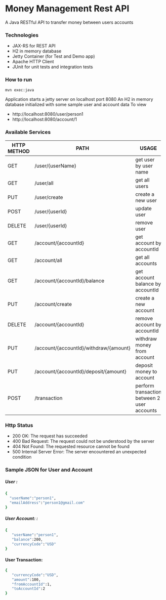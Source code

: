 # Money Management Rest API

A Java RESTful API to transfer money between users accounts

### Technologies
- JAX-RS for REST API
- H2 in memory database
- Jetty Container (for Test and Demo app)
- Apache HTTP Client
- JUnit for unit tests and integration tests

### How to run
```sh
mvn exec:java
```

Application starts a jetty server on localhost port 8080 An H2 in memory database initialized with some sample user and account data To view

- http://localhost:8080/user/person1
- http://localhost:8080/account/1

### Available Services

| HTTP METHOD | PATH | USAGE |
| -----------| ------ | ------ |
| GET | /user/{userName} | get user by user name | 
| GET | /user/all | get all users | 
| PUT | /user/create | create a new user | 
| POST | /user/{userId} | update user | 
| DELETE | /user/{userId} | remove user | 
| GET | /account/{accountId} | get account by accountId | 
| GET | /account/all | get all accounts | 
| GET | /account/{accountId}/balance | get account balance by accountId | 
| PUT | /account/create | create a new account
| DELETE | /account/{accountId} | remove account by accountId | 
| PUT | /account/{accountId}/withdraw/{amount} | withdraw money from account | 
| PUT | /account/{accountId}/deposit/{amount} | deposit money to account | 
| POST | /transaction | perform transaction between 2 user accounts | 

### Http Status
- 200 OK: The request has succeeded
- 400 Bad Request: The request could not be understood by the server 
- 404 Not Found: The requested resource cannot be found
- 500 Internal Server Error: The server encountered an unexpected condition 

### Sample JSON for User and Account
##### User : 
```sh
{  
  "userName":"person1",
  "emailAddress":"person1@gmail.com"
} 
```
##### User Account: : 

```sh
{  
   "userName":"person1",
   "balance":200,
   "currencyCode":"USD"
} 
```

#### User Transaction:
```sh
{  
   "currencyCode":"USD",
   "amount":100,
   "fromAccountId":1,
   "toAccountId":2
}
```
